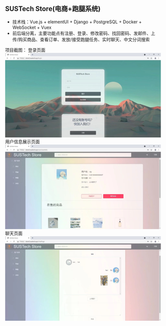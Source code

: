 ## SUSTech Store(电商+跑腿系统)

- 技术栈：Vue.js + elementUI + Django + PostgreSQL + Docker + WebSocket + Vuex
- 前后端分离，主要功能点有注册、登录、修改密码、找回密码、发邮件、上传/购买商品、查看订单、发放/接受跑腿任务、实时聊天、中文分词搜索

项目截图：
登录页面
![login](./image/login-page.jpeg)
用户信息展示页面
![user-info](./image/user-info-page.jpeg)
聊天页面
![chat](./image/chat-page.jpeg)
